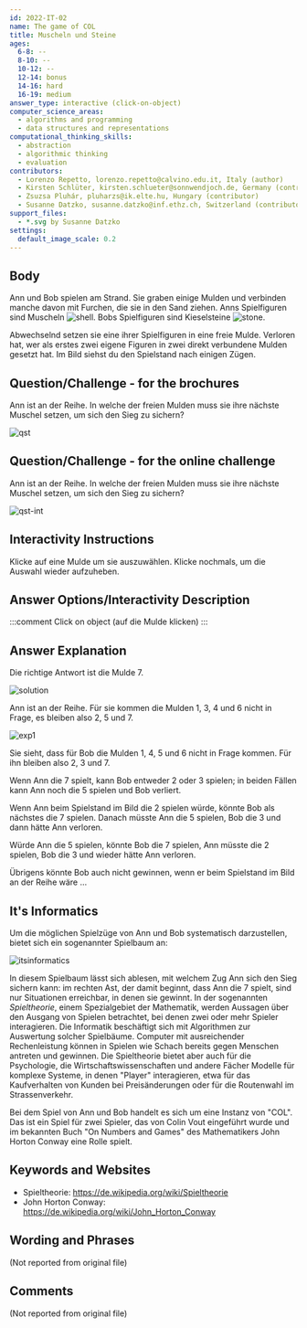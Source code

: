 ```yaml
---
id: 2022-IT-02
name: The game of COL
title: Muscheln und Steine
ages:
  6-8: --
  8-10: --
  10-12: --
  12-14: bonus
  14-16: hard
  16-19: medium
answer_type: interactive (click-on-object)
computer_science_areas:
  - algorithms and programming
  - data structures and representations
computational_thinking_skills:
  - abstraction
  - algorithmic thinking
  - evaluation
contributors:
  - Lorenzo Repetto, lorenzo.repetto@calvino.edu.it, Italy (author)
  - Kirsten Schlüter, kirsten.schlueter@sonnwendjoch.de, Germany (contributor, translation from English into German)
  - Zsuzsa Pluhár, pluharzs@ik.elte.hu, Hungary (contributor)
  - Susanne Datzko, susanne.datzko@inf.ethz.ch, Switzerland (contributor, graphics)
support_files:
  - *.svg by Susanne Datzko
settings:
  default_image_scale: 0.2
---
```


[exp1]: graphics/2022-IT-02-explanation1.svg "Erklärung 1"
[exp2]: graphics/2022-IT-02-explanation2.svg "Erklärung 2"
[itsinformatics]: graphics/2022-IT-02-itsinformatics.svg "It's Informatics (650px)"
[solution]: graphics/2022-IT-02-solution.svg "Lösung"
[qst]: graphics/2022-IT-02-taskbody.svg "Strand mit Mulden und Muscheln und Steinen"
[qst-int]: interactivity/2022-IT-02-question_interactive.svg "interaktive Frage"
[shell]: graphics/2022-IT-02-taskbody_shell.svg "Muschel (20px)"
[stone]: graphics/2022-IT-02-taskbody_stone.svg "Kieselstein (20px)"

## Body

Ann und Bob spielen am Strand. Sie graben einige Mulden und verbinden manche davon mit Furchen, die sie in den Sand ziehen. Anns Spielfiguren sind Muscheln ![shell]. Bobs Spielfiguren sind Kieselsteine ![stone].

Abwechselnd setzen sie eine ihrer Spielfiguren in eine freie Mulde. Verloren hat, wer als erstes zwei eigene Figuren in zwei direkt verbundene Mulden gesetzt hat. Im Bild siehst du den Spielstand nach einigen Zügen.

## Question/Challenge - for the brochures

Ann ist an der Reihe. In welche der freien Mulden muss sie ihre nächste Muschel setzen, um sich den Sieg zu sichern?

![qst]


## Question/Challenge - for the online challenge

Ann ist an der Reihe. In welche der freien Mulden muss sie ihre nächste Muschel setzen, um sich den Sieg zu sichern?

![qst-int]

## Interactivity Instructions

Klicke auf eine Mulde um sie auszuwählen. Klicke nochmals, um die Auswahl wieder aufzuheben.

## Answer Options/Interactivity Description

<!-- empty -->

:::comment
Click on object (auf die Mulde klicken)
:::


## Answer Explanation

Die richtige Antwort ist die Mulde 7.

![solution]

Ann ist an der Reihe. Für sie kommen die Mulden 1, 3, 4 und 6 nicht in Frage, es bleiben also 2, 5 und 7. 

![exp1]

Sie sieht, dass für Bob die Mulden 1, 4, 5 und 6 nicht in Frage kommen. Für ihn bleiben also 2, 3 und 7.

Wenn Ann die 7 spielt, kann Bob entweder 2 oder 3 spielen; in beiden Fällen kann Ann noch die 5 spielen und Bob verliert.

Wenn Ann beim Spielstand im Bild die 2 spielen würde, könnte Bob als nächstes die 7 spielen. Danach müsste Ann die 5 spielen, Bob die 3 und dann hätte Ann verloren.

Würde Ann die 5 spielen, könnte Bob die 7 spielen, Ann müsste die 2 spielen, Bob die 3 und wieder hätte Ann verloren.

Übrigens könnte Bob auch nicht gewinnen, wenn er beim Spielstand im Bild an der Reihe wäre …


## It's Informatics

Um die möglichen Spielzüge von Ann und Bob systematisch darzustellen, bietet sich ein sogenannter Spielbaum an:

![itsinformatics]

In diesem Spielbaum lässt sich ablesen, mit welchem Zug Ann sich den Sieg sichern kann: im rechten Ast, der damit beginnt, dass Ann die 7 spielt, sind nur Situationen erreichbar, in denen sie gewinnt. In der sogenannten _Spieltheorie_, einem Spezialgebiet der Mathematik, werden Aussagen über den Ausgang von Spielen betrachtet, bei denen zwei oder mehr Spieler interagieren. Die Informatik beschäftigt sich mit Algorithmen zur Auswertung solcher Spielbäume. Computer mit ausreichender Rechenleistung können in Spielen wie Schach bereits gegen Menschen antreten und gewinnen. Die Spieltheorie bietet aber auch für die Psychologie, die Wirtschaftswissenschaften und andere Fächer Modelle für komplexe Systeme, in denen "Player" interagieren, etwa für das Kaufverhalten von Kunden bei Preisänderungen oder für die Routenwahl im Strassenverkehr.

Bei dem Spiel von Ann und Bob handelt es sich um eine Instanz von "COL". Das ist ein Spiel für zwei Spieler, das von Colin Vout eingeführt wurde und im bekannten Buch "On Numbers and Games" des Mathematikers John Horton Conway eine Rolle spielt. 


## Keywords and Websites

 - Spieltheorie: https://de.wikipedia.org/wiki/Spieltheorie
 - John Horton Conway: https://de.wikipedia.org/wiki/John_Horton_Conway


## Wording and Phrases

(Not reported from original file)


## Comments

(Not reported from original file)

